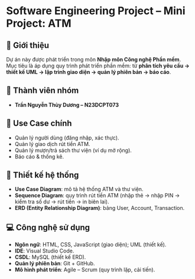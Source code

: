 # Software Engineering Project – Mini Project: ATM  

## 📌 Giới thiệu  
Dự án này được phát triển trong môn **Nhập môn Công nghệ Phần mềm**.  
Mục tiêu là áp dụng quy trình phát triển phần mềm: từ **phân tích yêu cầu → thiết kế UML → lập trình giao diện → quản lý phiên bản → báo cáo**.  

## 👥 Thành viên nhóm  
- **Trần Nguyễn Thùy Dương – N23DCPT073** 

## 🎯 Use Case chính  
- Quản lý người dùng (đăng nhập, xác thực).  
- Quản lý giao dịch rút tiền ATM.  
- Quản lý mượn/trả sách thư viện (ví dụ mở rộng).  
- Báo cáo & thống kê.  


## 📐 Thiết kế hệ thống  
- **Use Case Diagram**: mô tả hệ thống ATM và thư viện.  
- **Sequence Diagram**: quy trình rút tiền ATM (nhập thẻ → nhập PIN → kiểm tra số dư → rút tiền → in biên lai).  
- **ERD (Entity Relationship Diagram)**: bảng User, Account, Transaction.  

## 💻 Công nghệ sử dụng  
- **Ngôn ngữ**: HTML, CSS, JavaScript (giao diện); UML (thiết kế).  
- **IDE**: Visual Studio Code.  
- **CSDL**: MySQL (thiết kế ERD).  
- **Quản lý phiên bản**: Git + GitHub.  
- **Mô hình phát triển**: Agile – Scrum (quy trình lặp, cải tiến).  
